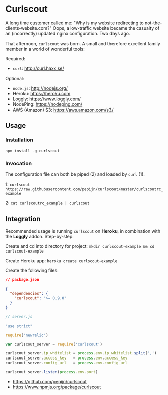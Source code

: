 Curlscout
=========

A long time customer called me: "Why is my website redirecting to not-the-clients-website.com?" Oops, a low-traffic website  became the casualty of an (incorrectly) updated nginx configuration. Two days ago.

That afternoon, `curlscout` was born. A small and therefore excellent family member in a world of wonderful tools:

Required:
* `curl`: http://curl.haxx.se/

Optional:
* `node.js`: http://nodejs.org/
* Heroku: https://heroku.com
* Loggly: https://www.loggly.com/
* NodePing: https://nodeping.com/
* AWS (Amazon) S3: https://aws.amazon.com/s3/

## Usage

### Installation

`npm install -g curlscout`

### Invocation

The configuration file can both be piped (2) and loaded by `curl` (1).

1: `curlscout https://raw.githubusercontent.com/pepijn/curlscout/master/curlscoutrc_example`

2: `cat curlscoutrc_example | curlscout`

## Integration

Recommended usage is running `curlscout` on **Heroku**, in combination with the **Loggly** addon. Step-by-step:

Create and cd into directory for project: `mkdir curlscout-example && cd curlscout-example`

Create Heroku app: `heroku create curlscout-example`

Create the following files:

```json
// package.json

{
  "dependencies": {
    "curlscout": ">= 0.9.0"
  }
}
```

```javascript
// server.js

"use strict"

require('newrelic')

var curlscout_server = require('curlscout')

curlscout_server.ip_whitelist = process.env.ip_whitelist.split(',')
curlscout_server.access_key   = process.env.access_key
curlscout_server.config_url   = process.env.config_url

curlscout_server.listen(process.env.port)
```

* https://github.com/pepijn/curlscout
* https://www.npmjs.org/package/curlscout
